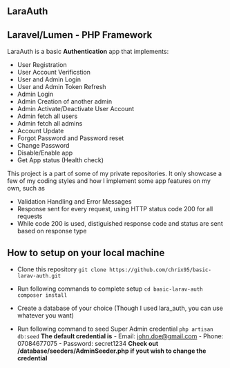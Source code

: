 ## LaraAuth
## Laravel/Lumen  - PHP Framework

LaraAuth is a basic **Authentication** app that implements:
- User Registration
- User Account Verificstion
- User and Admin Login
- User and Admin Token Refresh
- Admin Login
- Admin Creation of another admin
- Admin Activate/Deactivate User Account
- Admin fetch all users
- Admin fetch all admins
- Account Update
- Forgot Password and Password reset 
- Change Password
- Disable/Enable app
- Get App status (Health check)


This project is a part of some of my private repositories. It only showcase a few of my coding styles and how I implement some app features on my own, such as
- Validation Handling and Error Messages
- Response sent for every request, using HTTP status code 200 for all requests
- While code 200 is used, distiguished response code and status are sent based on response type 



## How to setup on your local machine
- Clone this repository
    ```git clone https://github.com/chrix95/basic-larav-auth.git```

- Run following commands to complete setup
    ```cd basic-larav-auth```
    ```composer install```

- Create a database of your choice (Though I used lara_auth, you can use whatever you want)

- Run following command to seed Super Admin credential
    ```php artisan db:seed```
    **The default credential is**
        - Email:    john.doe@gmail.com
        - Phone:    07084677075
        - Password: secret1234
    **Check out /database/seeders/AdminSeeder.php if yout wish to change the credential**


